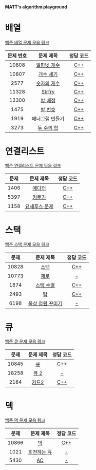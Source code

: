 #### MATT's algorithm playground

# 배열

[백준 배열 문제 모음 링크](https://www.acmicpc.net/workbook/view/7307)

| 문제 번호 |                        문제 제목                        |        정답 코드         |
| :-------: | :-----------------------------------------------------: | :----------------------: |
|   10808   |  [알파벳 개수](https://www.acmicpc.net/problem/10808)   | [C++](./array/10808.cpp) |
|   10807   |   [개수 세기](https://www.acmicpc.net/problem/10807)    | [C++](./array/10807.cpp) |
|   2577    |   [숫자의 개수](https://www.acmicpc.net/problem/2577)   | [C++](./array/2577.cpp)  |
|   11328   |     [Strfry](https://www.acmicpc.net/problem/11328)     | [C++](./array/11328.cpp) |
|   13300   |    [방 배정](https://www.acmicpc.net/problem/13300)     | [C++](./array/13300.cpp) |
|   1475    |     [방 번호](https://www.acmicpc.net/problem/1475)     | [C++](./array/1475.cpp)  |
|   1919    | [애너그램 만들기](https://www.acmicpc.net/problem/1919) | [C++](./array/1919.cpp)  |
|   3273    |   [두 수의 합](https://www.acmicpc.net/problem/3273)    | [C++](./array/3273.cpp)  |

# 연결리스트

[백준 연결리스트 문제 모음 링크](https://www.acmicpc.net/workbook/view/7308)

| 문제 |                       문제 제목                       |          정답 코드           |
| :--: | :---------------------------------------------------: | :--------------------------: |
| 1406 |    [에디터](https://www.acmicpc.net/problem/1406)     | [C++](./linkedList/1406.cpp) |
| 5397 |    [키로거](https://www.acmicpc.net/problem/5397)     | [C++](./linkedList/5397.cpp) |
| 1158 | [요세푸스 문제](https://www.acmicpc.net/problem/1158) | [C++](./linkedList/1158.cpp) |

# 스택

[백준 스택 문제 모음 링크](https://www.acmicpc.net/workbook/view/7309)

| 문제  |                        문제 제목                         |        정답 코드         |
| :---: | :------------------------------------------------------: | :----------------------: |
| 10828 |      [스택](https://www.acmicpc.net/problem/10828)       | [C++](./stack/10828.cpp) |
| 10773 |      [제로](https://www.acmicpc.net/problem/10773)       |  [-](./stack/10733.cpp)  |
| 1874  |    [스택 수열](https://www.acmicpc.net/problem/1874)     | [C++](./stack/1874.cpp)  |
| 2493  |        [탑](https://www.acmicpc.net/problem/2493)        | [C++](./stack/2493.cpp)  |
| 6198  | [옥상 정원 꾸미기](https://www.acmicpc.net/problem/6198) |  [-](./stack/6198.cpp)   |

# 큐

[백준 큐 문제 모음 링크](https://www.acmicpc.net/workbook/view/7310)

| 문제  |                   문제 제목                   |        정답 코드         |
| :---: | :-------------------------------------------: | :----------------------: |
| 10845 |  [큐](https://www.acmicpc.net/problem/10845)  | [C++](./queue/10845.cpp) |
| 18258 | [큐 2](https://www.acmicpc.net/problem/18258) |  [-](./queue/18258.cpp)  |
| 2164  | [카드2](https://www.acmicpc.net/problem/2164) | [C++](./queue/2164.cpp)  |

# 덱

[백준 덱 문제 모음 링크](https://www.acmicpc.net/workbook/view/7311)

| 문제  |                      문제 제목                      |        정답 코드         |
| :---: | :-------------------------------------------------: | :----------------------: |
| 10866 |     [덱](https://www.acmicpc.net/problem/10866)     | [C++](./deque/10866.cpp) |
| 1021  | [회전하는 큐](https://www.acmicpc.net/problem/1021) |  [-](./deque/1021.cpp)   |
| 5430  |     [AC](https://www.acmicpc.net/problem/5430)      |  [-](./deque/5430.cpp)   |
